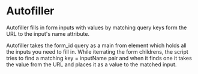 # Autofiller
Autofiller fills in form inputs with values by matching query keys form the URL to the input's name attribute.

Autofiller takes the form_id query as a main from element which holds all the inputs you need to fill in.
While iterrating the form childrens, the script tries to find a matching key = inputName pair and when it finds one it takes the value from the URL and places it as a value to the matched input. 
